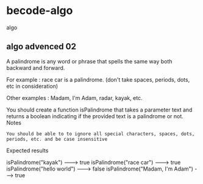 # becode-algo
 algo
 
 ## algo advenced 02

 A palindrome is any word or phrase that spells the same way both backward and forward.

For example : race car is a palindrome. (don't take spaces, periods, dots, etc in consideration)

Other examples : Madam, I'm Adam, radar, kayak, etc.

You should create a function isPalindrome that takes a parameter text and returns a boolean indicating if the provided text is a palindrome or not.
Notes

    You should be able to to ignore all special characters, spaces, dots, periods, etc. and be case insensitive

Expected results

isPalindrome("kayak") ---> true
isPalindrome("race car") ---> true
isPalindrome("hello world") ---> false
isPalindrome("Madam, I'm Adam") ---> true
